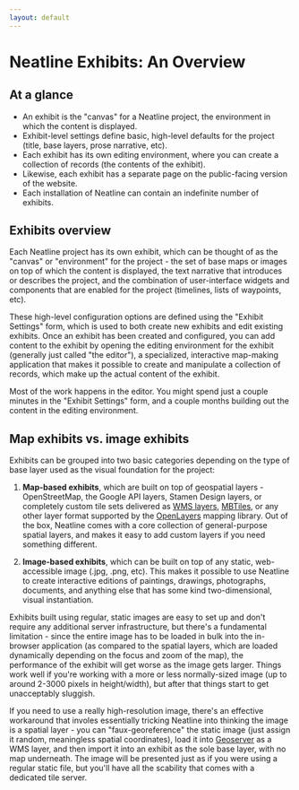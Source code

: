 ```yaml
---
layout: default
---
```

# Neatline Exhibits: An Overview

## At a glance

  - An exhibit is the "canvas" for a Neatline project, the environment in which the content is displayed.
  - Exhibit-level settings define basic, high-level defaults for the project (title, base layers, prose narrative, etc).
  - Each exhibit has its own editing environment, where you can create a collection of records (the contents of the exhibit).
  - Likewise, each exhibit has a separate page on the public-facing version of the website.
  - Each installation of Neatline can contain an indefinite number of exhibits.

## Exhibits overview

Each Neatline project has its own exhibit, which can be thought of as the "canvas" or "environment" for the project - the set of base maps or images on top of which the content is displayed, the text narrative that introduces or describes the project, and the combination of user-interface widgets and components that are enabled for the project (timelines, lists of waypoints, etc).

These high-level configuration options are defined using the "Exhibit Settings" form, which is used to both create new exhibits and edit existing exhibits. Once an exhibit has been created and configured, you can add content to the exhibit by opening the editing environment for the exhibit (generally just called "the editor"), a specialized, interactive map-making application that makes it possible to create and manipulate a collection of records, which make up the actual content of the exhibit.

Most of the work happens in the editor. You might spend just a couple minutes in the "Exhibit Settings" form, and a couple months building out the content in the editing environment.

## Map exhibits vs. image exhibits

Exhibits can be grouped into two basic categories depending on the type of base layer used as the visual foundation for the project:

  1. **Map-based exhibits**, which are built on top of geospatial layers - OpenStreetMap, the Google API layers, Stamen Design layers, or completely custom tile sets delivered as [WMS layers][wms], [MBTiles][mbtiles], or any other layer format supported by the [OpenLayers][openlayers] mapping library. Out of the box, Neatline comes with a core collection of general-purpose spatial layers, and makes it easy to add custom layers if you need something different.

  2. **Image-based exhibits**, which can be built on top of any static, web-accessible image (.jpg, .png, etc). This makes it possible to use Neatline to create interactive editions of paintings, drawings, photographs, documents, and anything else that has some kind two-dimensional, visual instantiation.

  Exhibits built using regular, static images are easy to set up and don't require any additional server infrastructure, but there's a fundamental limitation - since the entire image has to be loaded in bulk into the in-browser application (as compared to the spatial layers, which are loaded dynamically depending on the focus and zoom of the map), the performance of the exhibit will get worse as the image gets larger. Things work well if you're working with a more or less normally-sized image (up to around 2-3000 pixels in height/width), but after that things start to get unacceptably sluggish.

  If you need to use a really high-resolution image, there's an effective workaround that involes essentially tricking Neatline into thinking the image is a spatial layer - you can "faux-georeference" the static image (just assign it random, meaningless spatial coordinates), load it into [Geoserver][geoserver] as a WMS layer, and then import it into an exhibit as the sole base layer, with no map underneath. The image will be presented just as if you were using a regular static file, but you'll have all the scability that comes with a dedicated tile server.

[geoserver]: http://geoserver.org/
[mbtiles]: http://www.mapbox.com/developers/mbtiles/
[wms]: http://en.wikipedia.org/wiki/Web_Map_Service
[openlayers]: http://openlayers.org/
